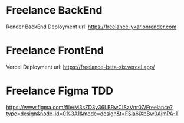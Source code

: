 # Freelance BackEnd
Render BackEnd Deployment url: https://freelance-ykar.onrender.com

# Freelance FrontEnd
Vercel Deployment url: https://freelance-beta-six.vercel.app/

# Freelance Figma TDD
https://www.figma.com/file/M3sZD3y36LBRwCISzVnr07/Freelance?type=design&node-id=0%3A1&mode=design&t=FSia6jXbBw0AjmPA-1
